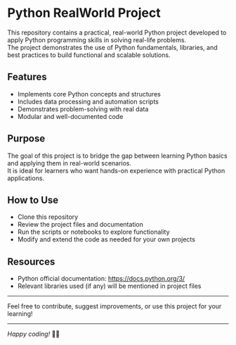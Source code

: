 # Python RealWorld Project

This repository contains a practical, real-world Python project developed to apply Python programming skills in solving real-life problems.  
The project demonstrates the use of Python fundamentals, libraries, and best practices to build functional and scalable solutions.

## Features

- Implements core Python concepts and structures  
- Includes data processing and automation scripts  
- Demonstrates problem-solving with real data  
- Modular and well-documented code  

## Purpose

The goal of this project is to bridge the gap between learning Python basics and applying them in real-world scenarios.  
It is ideal for learners who want hands-on experience with practical Python applications.

## How to Use

- Clone this repository  
- Review the project files and documentation  
- Run the scripts or notebooks to explore functionality  
- Modify and extend the code as needed for your own projects  

## Resources

- Python official documentation: https://docs.python.org/3/  
- Relevant libraries used (if any) will be mentioned in project files  

---

Feel free to contribute, suggest improvements, or use this project for your learning!

---

*Happy coding!* 🚀🐍

